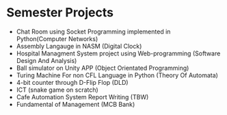 # Semester Projects
* Chat Room using Socket Programming implemented in Python(Computer Networks)
* Assembly Langauge in NASM (Digital Clock)
* Hospital Managment System project using Web-programming (Software Design And Analysis)
* Ball simulator on Unity APP (Object Orientated Programming)
* Turing Machine For non CFL Language in Python (Theory Of Automata)
* 4-bit counter through D-Flip Flop (DLD)
* ICT (snake game on scratch)
* Cafe Automation System Report Writing (TBW)
* Fundamental of Management (MCB Bank)
